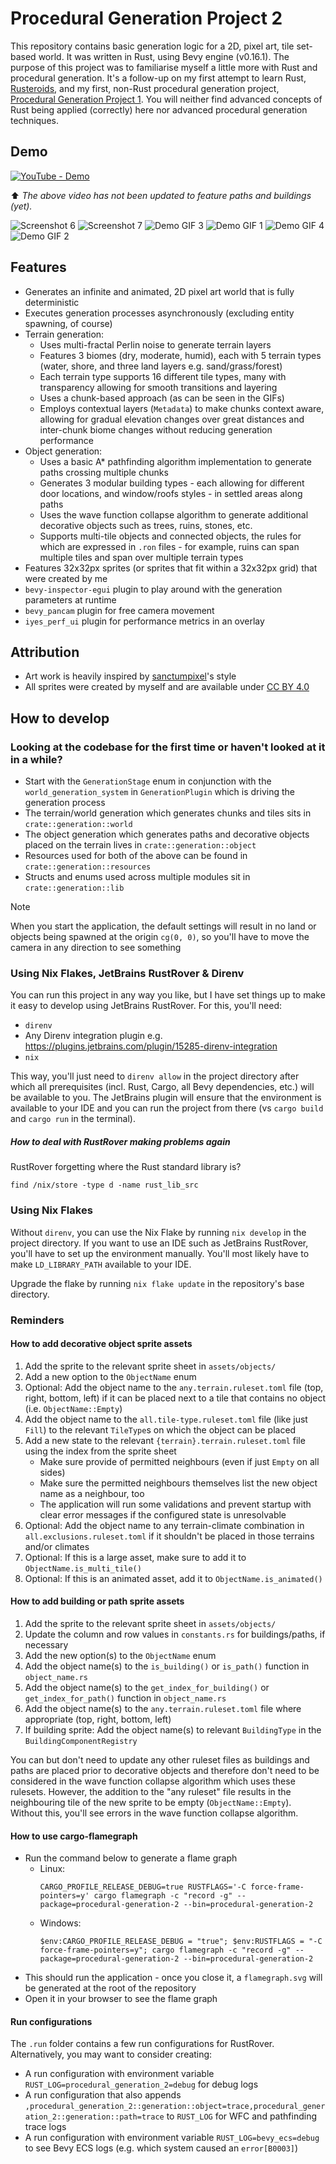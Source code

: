 # Procedural Generation Project 2

This repository contains basic generation logic for a 2D, pixel art, tile set-based world. It was written in Rust,
using Bevy engine (v0.16.1). The purpose of this project was to familiarise myself a little more with Rust and
procedural
generation. It's a follow-up on my first attempt to learn Rust, [Rusteroids](https://github.com/kimgoetzke/rusteroids),
and my first, non-Rust procedural generation
project, [Procedural Generation Project 1](https://github.com/kimgoetzke/procedural-generation-1).
You will neither find advanced concepts of Rust being applied (correctly) here nor advanced procedural generation
techniques.

## Demo

[![YouTube - Demo](https://img.youtube.com/vi/rdGre9dZdgo/0.jpg)](https://www.youtube.com/watch?v=rdGre9dZdgo)

⬆️ _The above video has not been updated to feature paths and buildings (yet)._

![Screenshot 6](assets/ignore/screenshot6.png)
![Screenshot 7](assets/ignore/screenshot7.png)
![Demo GIF 3](assets/ignore/demo3.gif)
![Demo GIF 1](assets/ignore/demo1.gif)
![Demo GIF 4](assets/ignore/demo4.gif)
![Demo GIF 2](assets/ignore/demo2.gif)

## Features

- Generates an infinite and animated, 2D pixel art world that is fully deterministic
- Executes generation processes asynchronously (excluding entity spawning, of course)
- Terrain generation:
    - Uses multi-fractal Perlin noise to generate terrain layers
    - Features 3 biomes (dry, moderate, humid), each with 5 terrain types (water, shore, and three land layers e.g.
      sand/grass/forest)
    - Each terrain type supports 16 different tile types, many with transparency allowing for smooth
      transitions and layering
    - Uses a chunk-based approach (as can be seen in the GIFs)
    - Employs contextual layers (`Metadata`) to make chunks context aware, allowing for gradual elevation
      changes over great distances and inter-chunk biome changes without reducing generation performance
- Object generation:
    - Uses a basic A* pathfinding algorithm implementation to generate paths crossing multiple chunks
    - Generates 3 modular building types - each allowing for different door locations, and window/roofs styles - in
      settled areas along paths
    - Uses the wave function collapse algorithm to generate additional decorative objects such as trees, ruins,
      stones, etc.
    - Supports multi-tile objects and connected objects, the rules for which are expressed in `.ron` files -
      for example, ruins can span multiple tiles and span over multiple terrain types
- Features 32x32px sprites (or sprites that fit within a 32x32px grid) that were created by me
- `bevy-inspector-egui` plugin to play around with the generation parameters at runtime
- `bevy_pancam` plugin for free camera movement
- `iyes_perf_ui` plugin for performance metrics in an overlay

## Attribution

- Art work is heavily inspired by [sanctumpixel](https://sanctumpixel.itch.io/)'s style
- All sprites were created by myself and are available under [CC BY 4.0](https://creativecommons.org/licenses/by/4.0/)

## How to develop

### Looking at the codebase for the first time or haven't looked at it in a while?

- Start with the `GenerationStage` enum in conjunction with the `world_generation_system` in `GenerationPlugin` which is
  driving the generation process
- The terrain/world generation which generates chunks and tiles sits in `crate::generation::world`
- The object generation which generates paths and decorative objects placed on the terrain lives in
  `crate::generation::object`
- Resources used for both of the above can be found in `crate::generation::resources`
- Structs and enums used across multiple modules sit in `crate::generation::lib`

> [!NOTE]
> When you start the application, the default settings will result in no land or objects being spawned at the
> origin `cg(0, 0)`, so you'll have to move the camera in any direction to see something

### Using Nix Flakes, JetBrains RustRover & Direnv

You can run this project in any way you like, but I have set things up to make it easy to develop using JetBrains
RustRover. For this, you'll need:

- `direnv`
- Any Direnv integration plugin e.g. https://plugins.jetbrains.com/plugin/15285-direnv-integration
- `nix`

This way, you'll just need to `direnv allow` in the project directory after which all prerequisites (incl. Rust, Cargo,
all Bevy dependencies, etc.) will be available to you. The JetBrains plugin will ensure that the environment is
available to your IDE and you can run the project from there (vs `cargo build` and `cargo run` in the terminal).

##### How to deal with RustRover making problems again

RustRover forgetting where the Rust standard library is?

```
find /nix/store -type d -name rust_lib_src
```

### Using Nix Flakes

Without `direnv`, you can use the Nix Flake by running `nix develop` in the project directory. If you want to use an IDE
such as JetBrains RustRover, you'll have to set up the environment manually. You'll most likely have to make
`LD_LIBRARY_PATH` available to your IDE.

Upgrade the flake by running `nix flake update` in the repository's base directory.

### Reminders

#### How to add decorative object sprite assets

1. Add the sprite to the relevant sprite sheet in `assets/objects/`
2. Add a new option to the `ObjectName` enum
3. Optional: Add the object name to the `any.terrain.ruleset.toml` file (top, right, bottom, left) if it can be placed
   next to
   a tile that contains no object (i.e. `ObjectName::Empty`)
4. Add the object name to the `all.tile-type.ruleset.toml` file (like just `Fill`) to the relevant `TileType`s on which
   the object can be placed
5. Add a new state to the relevant `{terrain}.terrain.ruleset.toml` file using the index from the sprite sheet
    - Make sure provide of permitted neighbours (even if just `Empty` on all sides)
    - Make sure the permitted neighbours themselves list the new object name as a neighbour, too
    - The application will run some validations and prevent startup with clear error messages if the configured state is
      unresolvable
6. Optional: Add the object name to any terrain-climate combination in `all.exclusions.ruleset.toml` if it shouldn't
   be placed in those terrains and/or climates
7. Optional: If this is a large asset, make sure to add it to `ObjectName.is_multi_tile()`
8. Optional: If this is an animated asset, add it to `ObjectName.is_animated()`

#### How to add building or path sprite assets

1. Add the sprite to the relevant sprite sheet in `assets/objects/`
2. Update the column and row values in `constants.rs` for buildings/paths, if necessary
3. Add the new option(s) to the `ObjectName` enum
4. Add the object name(s) to the `is_building()` or `is_path()` function in `object_name.rs`
5. Add the object name(s) to the `get_index_for_building()` or `get_index_for_path()` function in `object_name.rs`
6. Add the object name(s) to the `any.terrain.ruleset.toml` file where appropriate (top, right, bottom, left)
7. If building sprite: Add the object name(s) to relevant `BuildingType` in the `BuildingComponentRegistry`

You can but don't need to update any other ruleset files as buildings and paths are placed prior to decorative objects
and therefore don't need to be considered in the wave function collapse algorithm which uses these rulesets. However,
the addition to the "any ruleset" file results in the neighbouring tile of the new sprite to be empty
(`ObjectName::Empty`). Without this, you'll see errors in the wave function collapse algorithm.

#### How to use cargo-flamegraph

- Run the command below to generate a flame graph
    - Linux:
      ```shell
      CARGO_PROFILE_RELEASE_DEBUG=true RUSTFLAGS='-C force-frame-pointers=y' cargo flamegraph -c "record -g" --package=procedural-generation-2 --bin=procedural-generation-2
      ```
    - Windows:
      ```pwsh
      $env:CARGO_PROFILE_RELEASE_DEBUG = "true"; $env:RUSTFLAGS = "-C force-frame-pointers=y"; cargo flamegraph -c "record -g" --package=procedural-generation-2 --bin=procedural-generation-2
      ````
- This should run the application - once you close it, a `flamegraph.svg` will be generated at the root of the
  repository
- Open it in your browser to see the flame graph

#### Run configurations

The `.run` folder contains a few run configurations for RustRover. Alternatively, you may want to consider creating:

- A run configuration with environment variable `RUST_LOG=procedural_generation_2=debug` for debug logs
- A run configuration that also appends
  `,procedural_generation_2::generation::object=trace,procedural_generation_2::generation::path=trace` to `RUST_LOG` for
  WFC and pathfinding trace logs
- A run configuration with environment variable `RUST_LOG=bevy_ecs=debug` to see Bevy ECS logs (e.g. which system
  caused an `error[B0003]`)

